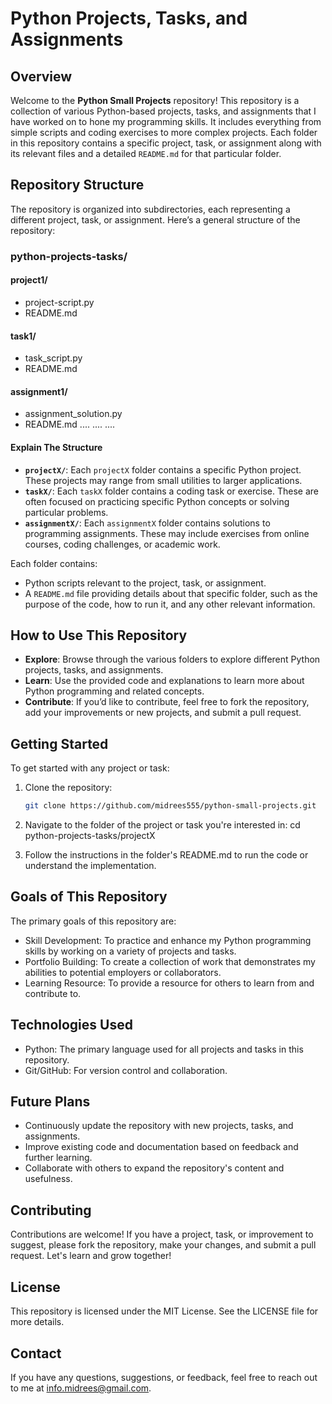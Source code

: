 # Python Projects, Tasks, and Assignments

## Overview

Welcome to the **Python Small Projects** repository! This repository is a collection of various Python-based projects, tasks, and assignments that I have worked on to hone my programming skills. It includes everything from simple scripts and coding exercises to more complex projects. Each folder in this repository contains a specific project, task, or assignment along with its relevant files and a detailed `README.md` for that particular folder.

## Repository Structure

The repository is organized into subdirectories, each representing a different project, task, or assignment. Here’s a general structure of the repository:

### python-projects-tasks/
#### project1/
  - project-script.py
  - README.md
#### task1/
  - task_script.py
  - README.md
#### assignment1/
  - assignment_solution.py
  - README.md
....
....
....

#### Explain The Structure
- **`projectX/`**: Each `projectX` folder contains a specific Python project. These projects may range from small utilities to larger applications.
- **`taskX/`**: Each `taskX` folder contains a coding task or exercise. These are often focused on practicing specific Python concepts or solving particular problems.
- **`assignmentX/`**: Each `assignmentX` folder contains solutions to programming assignments. These may include exercises from online courses, coding challenges, or academic work.

Each folder contains:
- Python scripts relevant to the project, task, or assignment.
- A `README.md` file providing details about that specific folder, such as the purpose of the code, how to run it, and any other relevant information.

## How to Use This Repository

- **Explore**: Browse through the various folders to explore different Python projects, tasks, and assignments.
- **Learn**: Use the provided code and explanations to learn more about Python programming and related concepts.
- **Contribute**: If you’d like to contribute, feel free to fork the repository, add your improvements or new projects, and submit a pull request.

## Getting Started

To get started with any project or task:
1. Clone the repository:
   ```bash
   git clone https://github.com/midrees555/python-small-projects.git

2. Navigate to the folder of the project or task you're interested in:
cd python-projects-tasks/projectX

3. Follow the instructions in the folder's README.md to run the code or understand the implementation.


## Goals of This Repository

The primary goals of this repository are:
- Skill Development: To practice and enhance my Python programming skills by working on a variety of projects and tasks.
- Portfolio Building: To create a collection of work that demonstrates my abilities to potential employers or collaborators.
- Learning Resource: To provide a resource for others to learn from and contribute to.

## Technologies Used
- Python: The primary language used for all projects and tasks in this repository.
- Git/GitHub: For version control and collaboration.

## Future Plans
  - Continuously update the repository with new projects, tasks, and assignments.
  - Improve existing code and documentation based on feedback and further learning.
  - Collaborate with others to expand the repository's content and usefulness.

## Contributing
Contributions are welcome! If you have a project, task, or improvement to suggest, please fork the repository, make your changes, and submit a pull request. Let's learn and grow together!

## License
This repository is licensed under the MIT License. See the LICENSE file for more details.

## Contact
If you have any questions, suggestions, or feedback, feel free to reach out to me at info.midrees@gmail.com.
